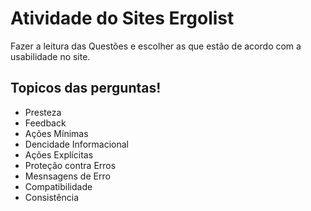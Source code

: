 # Atividade do Sites Ergolist

Fazer a leitura das Questões e escolher as que estão de acordo com a usabilidade no site.

## Topicos das perguntas! 

* Presteza
* Feedback
* Ações Mínimas
* Dencidade Informacional
* Ações Explícitas
* Proteção contra Erros
* Mesnsagens de Erro
* Compatibilidade
* Consistência
